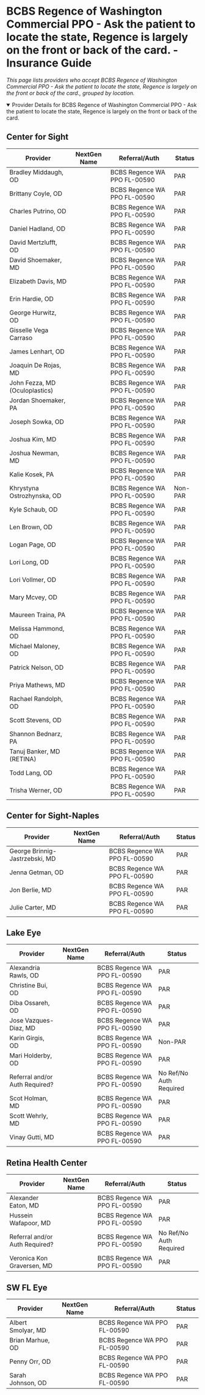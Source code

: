 # BCBS Regence of Washington Commercial PPO - Ask the patient to locate the state, Regence is largely on the front or back of the card. - Insurance Guide

*This page lists providers who accept BCBS Regence of Washington Commercial PPO - Ask the patient to locate the state, Regence is largely on the front or back of the card., grouped by location.*

<details open><summary>Provider Details for BCBS Regence of Washington Commercial PPO - Ask the patient to locate the state, Regence is largely on the front or back of the card.</summary>

## Center for Sight

| Provider | NextGen Name | Referral/Auth | Status |
|----------|-------------|--------------|--------|
| Bradley Middaugh, OD |  | BCBS Regence WA PPO FL-00590 | PAR |
| Brittany Coyle, OD |  | BCBS Regence WA PPO FL-00590 | PAR |
| Charles Putrino, OD |  | BCBS Regence WA PPO FL-00590 | PAR |
| Daniel Hadland, OD |  | BCBS Regence WA PPO FL-00590 | PAR |
| David Mertzlufft, OD |  | BCBS Regence WA PPO FL-00590 | PAR |
| David Shoemaker, MD |  | BCBS Regence WA PPO FL-00590 | PAR |
| Elizabeth Davis, MD |  | BCBS Regence WA PPO FL-00590 | PAR |
| Erin Hardie, OD |  | BCBS Regence WA PPO FL-00590 | PAR |
| George Hurwitz, OD |  | BCBS Regence WA PPO FL-00590 | PAR |
| Gisselle Vega Carraso |  | BCBS Regence WA PPO FL-00590 | PAR |
| James Lenhart, OD |  | BCBS Regence WA PPO FL-00590 | PAR |
| Joaquin De Rojas, MD |  | BCBS Regence WA PPO FL-00590 | PAR |
| John Fezza, MD (Oculoplastics) |  | BCBS Regence WA PPO FL-00590 | PAR |
| Jordan Shoemaker, PA |  | BCBS Regence WA PPO FL-00590 | PAR |
| Joseph Sowka, OD |  | BCBS Regence WA PPO FL-00590 | PAR |
| Joshua Kim, MD |  | BCBS Regence WA PPO FL-00590 | PAR |
| Joshua Newman, MD |  | BCBS Regence WA PPO FL-00590 | PAR |
| Kalie Kosek, PA |  | BCBS Regence WA PPO FL-00590 | PAR |
| Khrystyna Ostrozhynska, OD |  | BCBS Regence WA PPO FL-00590 | Non-PAR |
| Kyle Schaub, OD |  | BCBS Regence WA PPO FL-00590 | PAR |
| Len Brown, OD |  | BCBS Regence WA PPO FL-00590 | PAR |
| Logan Page, OD |  | BCBS Regence WA PPO FL-00590 | PAR |
| Lori Long, OD |  | BCBS Regence WA PPO FL-00590 | PAR |
| Lori Vollmer, OD |  | BCBS Regence WA PPO FL-00590 | PAR |
| Mary Mcvey, OD |  | BCBS Regence WA PPO FL-00590 | PAR |
| Maureen Traina, PA |  | BCBS Regence WA PPO FL-00590 | PAR |
| Melissa Hammond, OD |  | BCBS Regence WA PPO FL-00590 | PAR |
| Michael Maloney, OD |  | BCBS Regence WA PPO FL-00590 | PAR |
| Patrick Nelson, OD |  | BCBS Regence WA PPO FL-00590 | PAR |
| Priya Mathews, MD |  | BCBS Regence WA PPO FL-00590 | PAR |
| Rachael Randolph, OD |  | BCBS Regence WA PPO FL-00590 | PAR |
| Scott Stevens, OD |  | BCBS Regence WA PPO FL-00590 | PAR |
| Shannon Bednarz, PA |  | BCBS Regence WA PPO FL-00590 | PAR |
| Tanuj Banker, MD (RETINA) |  | BCBS Regence WA PPO FL-00590 | PAR |
| Todd Lang, OD |  | BCBS Regence WA PPO FL-00590 | PAR |
| Trisha Werner, OD |  | BCBS Regence WA PPO FL-00590 | PAR |

## Center for Sight-Naples

| Provider | NextGen Name | Referral/Auth | Status |
|----------|-------------|--------------|--------|
| George Brinnig-Jastrzebski, MD |  | BCBS Regence WA PPO FL-00590 | PAR |
| Jenna Getman, OD |  | BCBS Regence WA PPO FL-00590 | PAR |
| Jon Berlie, MD |  | BCBS Regence WA PPO FL-00590 | PAR |
| Julie Carter, MD |  | BCBS Regence WA PPO FL-00590 | PAR |

## Lake Eye 

| Provider | NextGen Name | Referral/Auth | Status |
|----------|-------------|--------------|--------|
| Alexandria Rawls, OD |  | BCBS Regence WA PPO FL-00590 | PAR |
| Christine Bui, OD |  | BCBS Regence WA PPO FL-00590 | PAR |
| Diba Ossareh, OD |  | BCBS Regence WA PPO FL-00590 | PAR |
| Jose Vazques-Diaz, MD |  | BCBS Regence WA PPO FL-00590 | PAR |
| Karin Girgis, OD |  | BCBS Regence WA PPO FL-00590 | Non-PAR |
| Mari Holderby, OD |  | BCBS Regence WA PPO FL-00590 | PAR |
| Referral and/or Auth Required? |  | BCBS Regence WA PPO FL-00590 | No Ref/No Auth Required |
| Scot Holman, MD |  | BCBS Regence WA PPO FL-00590 | PAR |
| Scott Wehrly, MD |  | BCBS Regence WA PPO FL-00590 | PAR |
| Vinay Gutti, MD |  | BCBS Regence WA PPO FL-00590 | PAR |

## Retina Health Center

| Provider | NextGen Name | Referral/Auth | Status |
|----------|-------------|--------------|--------|
| Alexander Eaton, MD |  | BCBS Regence WA PPO FL-00590 | PAR |
| Hussein Wafapoor, MD |  | BCBS Regence WA PPO FL-00590 | PAR |
| Referral and/or Auth Required? |  | BCBS Regence WA PPO FL-00590 | No Ref/No Auth Required |
| Veronica Kon Graversen, MD |  | BCBS Regence WA PPO FL-00590 | PAR |

## SW FL Eye

| Provider | NextGen Name | Referral/Auth | Status |
|----------|-------------|--------------|--------|
| Albert Smolyar, MD |  | BCBS Regence WA PPO FL-00590 | PAR |
| Brian Marhue, OD |  | BCBS Regence WA PPO FL-00590 | PAR |
| Penny Orr, OD |  | BCBS Regence WA PPO FL-00590 | PAR |
| Sarah Johnson, OD |  | BCBS Regence WA PPO FL-00590 | PAR |

</details>

